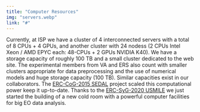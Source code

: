 ```yaml
---
title: "Computer Resources"
img: "servers.webp"
link: "#"
---
```


Currently, at ISP we have a cluster of 4 interconnected servers with a total of 8 CPUs + 4 GPUs, and another cluster with 24 nodess (2 CPUs Intel Xeon / AMD EPYC each: 48-CPUs + 2 GPUs NVIDIA K40). We have a storage capacity of roughly 100 TB and a small cluster dedicated to the web site. The experimental members from VA and ERS also count with smaller clusters appropriate for data preprocessing and the use of numerical models and huge storage capacity (100 TB). Similar capacities exist in our collaborators. The [ERC-CoG-2015 SEDAL](https://cordis.europa.eu/project/id/647423/) project scaled this computational power keep it up-to-date. Thanks to the [ERC-SyG-2020 USMILE](https://cordis.europa.eu/project/id/855187/es) we just started the building of a new cold room with a powerful computer facilities for big EO data analysis.